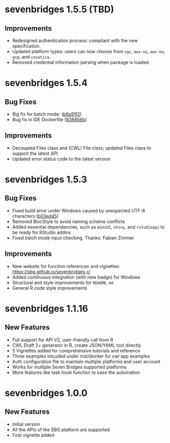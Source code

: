 # sevenbridges 1.5.5 (TBD)

## Improvements

- Redesigned authentication process: compliant with the new specification.
- Updated platform types: users can now choose from `cgc`, `aws-us`, `aws-eu`, `gcp`, and `cavatica`.
- Removed credential information parsing when package is loaded.

# sevenbridges 1.5.4

## Bug Fixes

- Big fix for batch mode: ([b6a91f2](https://github.com/sbg/sevenbridges-r/commit/b6a91f2fbbb59cbe6dc40b63f6b7057064e25c19))
- Bug fix in IDE Dockerfile ([838856b](https://github.com/sbg/sevenbridges-r/commit/838856bd1dfb4ea8bc143f246a152deda3c76d92))

## Improvements

- Decoupled Files class and (CWL) File class; updated Files class to support the latest API
- Updated error status code to the latest version

# sevenbridges 1.5.3

## Bug Fixes

- Fixed build error under Windows caused by unexpected UTF-8 characters ([b03ed45](https://github.com/sbg/sevenbridges-r/commit/b03ed45d5c9495196df311b58a2e275b3f2ea44a))
- Removed BiocStyle to avoid naming scheme conflicts
- Added essential dependencies, such as `miniUI`, `shiny`, and `rstudioapi` to be ready for RStudio addins
- Fixed batch mode input checking. Thanks: Fabian Zimmer

## Improvements

- New website for function references and vignettes: https://sbg.github.io/sevenbridges-r/
- Added continuous integration (with new badge) for Windows
- Structural and style improvements for `README.md`
- General R code style improvements

# sevenbridges 1.1.16

## New Features

- Full support for API V2, user-friendly call from R
- CWL Draft 2+ generator in R, create JSON/YAML tool directly
- 5 Vignettes added for comprehensive tutorials and reference
- Three examples inlcuded under inst/docker for cwl app examples
- Auth configuration file to maintain multiple platforms and user account
- Works for multiple Seven Bridges supported platforms
- More features like task hook function to ease the automation

# sevenbridges 1.0.0

## New Features

- Initial version
- All the APIs of the SBG platform are supported
- First vignette added
